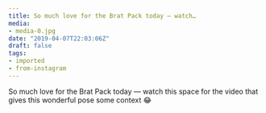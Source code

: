 ```yaml
---
title: So much love for the Brat Pack today — watch…
media:
- media-0.jpg
date: "2019-04-07T22:03:06Z"
draft: false
tags:
- imported
- from-instagram
---
```

So much love for the Brat Pack today — watch this space for the video that gives this wonderful pose some context 😂
